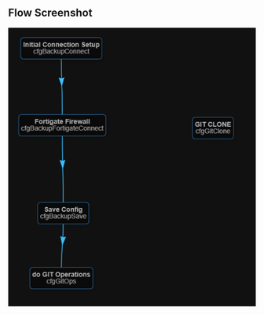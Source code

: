 ## Flow Screenshot

![Screenshot](https://raw.githubusercontent.com/bodleytunes/jimiplugin-configbackup/dev/jimi_git_ops_flow.png)